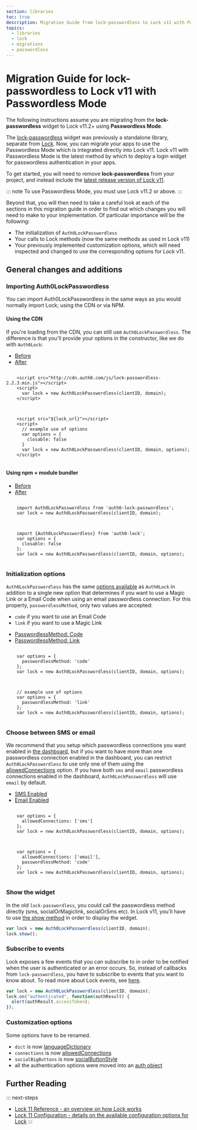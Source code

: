 ```yaml
---
section: libraries
toc: true
description: Migration Guide from lock-passwordless to Lock v11 with Passwordless Mode
topics:
  - libraries
  - lock
  - migrations
  - passwordless
---
```

# Migration Guide for lock-passwordless to Lock v11 with Passwordless Mode

The following instructions assume you are migrating from the **lock-passwordless** widget to Lock v11.2+ using **Passwordless Mode**.

The [lock-passwordless](https://github.com/auth0/lock-passwordless) widget was previously a standalone library, separate from [Lock](/libraries/lock). Now, you can migrate your apps to use the Passwordless Mode which is integrated directly into Lock v11. Lock v11 with Passwordless Mode is the latest method by which to deploy a login widget for passwordless authentication in your apps.

To get started, you will need to remove **lock-passwordless** from your project, and instead include the [latest release version of Lock v11](https://github.com/auth0/lock/releases). 

::: note
To use Passwordless Mode, you must use Lock v11.2 or above.
:::

Beyond that, you will then need to take a careful look at each of the sections in this migration guide in order to find out which changes you will need to make to your implementation. Of particular importance will be the following:

* The initialization of `Auth0LockPasswordless`
* Your calls to Lock methods (now the same methods as used in Lock v11)
* Your previously implemented customization options, which will need inspected and changed to use the corresponding options for Lock v11.

## General changes and additions

### Importing Auth0LockPasswordless

You can import Auth0LockPasswordless in the same ways as you would normally import Lock; using the CDN or via NPM.

#### Using the CDN

If you're loading from the CDN, you can still use `Auth0LockPasswordless`. The difference is that you'll provide your options in the constructor, like we do with `Auth0Lock`:

<div class="code-picker">
  <div class="languages-bar">
    <ul>
      <li><a href="#cdn-before" data-toggle="tab">Before</a></li>
      <li><a href="#cdn-after" data-toggle="tab">After</a></li>
    </ul>
  </div>
  <div class="tab-content">
    <div id="cdn-before" class="tab-pane active">
    <pre class="hljs html"><code>
    &lt;script src=&quot;http://cdn.auth0.com/js/lock-passwordless-2.2.3.min.js&quot;&gt;&lt;/script&gt;
    &lt;script&gt;
      var lock = new Auth0LockPasswordless(clientID, domain);
    &lt;/script&gt;
    </code></pre>
    </div>
    <div id="cdn-after" class="tab-pane">
    <pre class="hljs html"><code>
    &lt;script src=&quot;${lock_url}&quot;&gt;&lt;/script&gt;
    &lt;script&gt;
      // example use of options
      var options = {
        closable: false
      }
      var lock = new Auth0LockPasswordless(clientID, domain, options);
    &lt;/script&gt;
    </code></pre>
    </div>
  </div>
</div>

#### Using npm + module bundler

<div class="code-picker">
  <div class="languages-bar">
    <ul>
      <li><a href="#npm-before" data-toggle="tab">Before</a></li>
      <li><a href="#npm-after" data-toggle="tab">After</a></li>
    </ul>
  </div>
  <div class="tab-content">
    <div id="npm-before" class="tab-pane active">
    <pre class="hljs js"><code>
    import Auth0LockPasswordless from 'auth0-lock-passwordless';
    var lock = new Auth0LockPasswordless(clientID, domain);
    </code></pre>
    </div>
    <div id="npm-after" class="tab-pane">
    <pre class="hljs js"><code>
    import {Auth0LockPasswordless} from 'auth0-lock';
    var options = {
      closable: false
    };
    var lock = new Auth0LockPasswordless(clientID, domain, options);
    </code></pre>
    </div>
  </div>
</div>

### Initialization options

`Auth0LockPasswordless` has the same [options available](/libraries/lock/v11/configuration) as `Auth0Lock` in addition to a single new option that determines if you want to use a Magic Link or a Email Code when using an email passwordless connection. For this property, `passwordlessMethod`, only two values are accepted:

- `code` if you want to use an Email Code
- `link` if you want to use a Magic Link

<div class="code-picker">
  <div class="languages-bar">
    <ul>
      <li><a href="#method-code" data-toggle="tab">PasswordlessMethod: Code</a></li>
      <li><a href="#method-link" data-toggle="tab">PasswordlessMethod: Link</a></li>
    </ul>
  </div>
  <div class="tab-content">
    <div id="method-code" class="tab-pane active">
    <pre class="hljs js"><code>
    var options = {
      passwordlessMethod: 'code'
    };
    var lock = new Auth0LockPasswordless(clientID, domain, options);
    </code></pre>
    </div>
    <div id="method-link" class="tab-pane">
    <pre class="hljs js"><code>
    // example use of options
    var options = {
      passwordlessMethod: 'link'
    };
    var lock = new Auth0LockPasswordless(clientID, domain, options);
    </code></pre>
    </div>
  </div>
</div>

### Choose between SMS or email

We recommend that you setup which passwordless connections you want enabled in [the dashboard](${manage_url}/#/connections/passwordless), but if you want to have more than one passwordless connection enabled in the dashboard, you can restrict `Auth0LockPasswordless` to use only one of them using the [allowedConnections](/libraries/lock/v11/customization#allowedconnections-array-) option.
If you have both `sms` and `email` passwordless connections enabled in the dashboard, `Auth0LockPasswordless` will use `email` by default.

<div class="code-picker">
  <div class="languages-bar">
    <ul>
      <li><a href="#sms-enabled" data-toggle="tab">SMS Enabled</a></li>
      <li><a href="#email-enabled" data-toggle="tab">Email Enabled</a></li>
    </ul>
  </div>
  <div class="tab-content">
    <div id="sms-enabled" class="tab-pane active">
    <pre class="hljs js"><code>
    var options = {
      allowedConnections: ['sms']
    };
    var lock = new Auth0LockPasswordless(clientID, domain, options);
    </code></pre>
    </div>
    <div id="email-enabled" class="tab-pane">
    <pre class="hljs js"><code>
    var options = {
      allowedConnections: ['email'],
      passwordlessMethod: 'code'
    };
    var lock = new Auth0LockPasswordless(clientID, domain, options);
    </code></pre>
    </div>
  </div>
</div>

### Show the widget

In the old `lock-passwordless`, you could call the passwordless method directly (sms, socialOrMagiclink, socialOrSms etc). In Lock v11, you'll have to use [the show method](/libraries/lock/v11/api#show-) in order to display the widget.

```js
var lock = new Auth0LockPasswordless(clientID, domain);
lock.show();
```

### Subscribe to events

Lock exposes a few events that you can subscribe to in order to be notified when the user is authenticated or an error occurs. So, instead of callbacks from `lock-passwordless`, you have to subscribe to events that you want to know about. To read more about Lock events, see [here](/libraries/lock/v11/api#on-).

```js
var lock = new Auth0LockPasswordless(clientID, domain);
lock.on("authenticated", function(authResult) {
  alert(authResult.accessToken);
});
```

### Customization options

Some options have to be renamed.

* `dict` is now [languageDictionary](/libraries/lock/v11/configuration#languagedictionary-object-)
* `connections` is now [allowedConnections](/libraries/lock/v11/configuration#allowedconnections-array-)
* `socialBigButtons` is now [socialButtonStyle](/libraries/lock/v11/configuration#socialbuttonstyle-string-)
* all the authentication options were moved into an [auth object](/libraries/lock/v11/configuration#auth-object-)

## Further Reading

::: next-steps
- [Lock 11 Reference - an overview on how Lock works](/libraries/lock/v11)
- [Lock 11 Configuration - details on the available configuration options for Lock](/libraries/lock/v11/configuration)
:::

